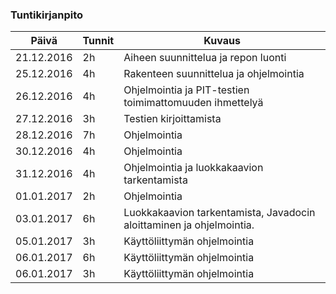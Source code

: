 ### Tuntikirjanpito
Päivä | Tunnit | Kuvaus
--------------- | ----- | ------
21.12.2016 | 2h | Aiheen suunnittelua ja repon luonti
25.12.2016 | 4h | Rakenteen suunnittelua ja ohjelmointia
26.12.2016 | 4h | Ohjelmointia ja PIT-testien toimimattomuuden ihmettelyä
27.12.2016 | 3h | Testien kirjoittamista
28.12.2016 | 7h | Ohjelmointia
30.12.2016 | 4h | Ohjelmointia
31.12.2016 | 4h | Ohjelmointia ja luokkakaavion tarkentamista
01.01.2017 | 2h | Ohjelmointia
03.01.2017 | 6h | Luokkakaavion tarkentamista, Javadocin aloittaminen ja ohjelmointia.
05.01.2017 | 3h | Käyttöliittymän ohjelmointia
06.01.2017 | 6h | Käyttöliittymän ohjelmointia
06.01.2017 | 3h | Käyttöliittymän ohjelmointia

